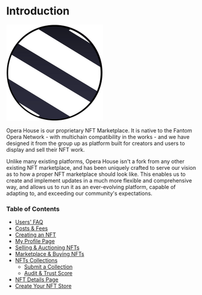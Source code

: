 # Introduction

![](<.gitbook/assets/OH Logo Round.png>)

Opera House is our proprietary NFT Marketplace. It is native to the Fantom Opera Network - with multichain compatibility in the works - and we have designed it from the group up as platform built for creators and users to display and sell their NFT work.

Unlike many existing platforms, Opera House isn't a fork from any other existing NFT marketplace, and has been uniquely crafted to serve our vision as to how a proper NFT marketplace should look like. This enables us to create and implement updates in a much more flexible and comprehensive way, and allows us to run it as an ever-evolving platform, capable of adapting to, and exceeding our community's expectations.

### Table of Contents

* [Users' FAQ](users-faq.md)
* [Costs & Fees](costs-and-fees.md)
* [Creating an NFT](creating-an-nft.md)
* [My Profile Page](my-profile-page.md)
* [Selling & Auctioning NFTs](selling-and-auctioning-nfts.md)
* [Marketplace & Buying NFTs](marketplace-and-buying-nfts.md)
* [NFTs Collections](nfts-collections/)
  * [Submit a Collection](nfts-collections/submit-a-collection.md)
  * [Audit & Trust Score](nfts-collections/audit-and-trust-score.md)
* [NFT Details Page](nft-details-page.md)
* [Create Your NFT Store](create-your-nft-store.md)

